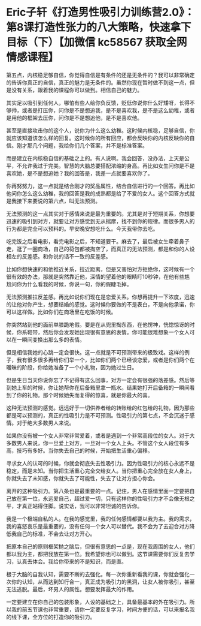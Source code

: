 # Eric子轩《打造男性吸引力训练营2.0》：第8课打造性张力的八大策略，快速拿下目标（下）【加微信 kc58567 获取全网情感课程】

第五点，内核稳足够自信，你觉得自信是有条件的还是无条件的？我可以非常确定的告诉你真正的自信，真正的魅力是无条件的。虽然你现在暂时做不到这一点，但是没有关系，跟着我的课程你可以做到。相信自己的魅力。

其实足以吸引到任何人，哪怕有些人给你负反馈，贬低你说你什么好矮呀，长得不够帅，或者是打压你，问你是不是想追我，是不是喜欢我，是不是这么幼稚，或者是用他的框架去压你，问你是不是想追他，是不是喜欢他。

甚至是直接攻击你的这个人，说你为什么这么幼稚。这时候内核稳，足够自信，你就应该知道该怎么样的回复。这时候你的所有回应，都会反映你的内核反映你的自信。刚才那几个问题，我给你们几个答案，并不是标准答案。

而是建立在内核稳自信的基础之上的。有人说啊。我会回答，没办法，上天是公平，不允许我过于完美。智慧的大脑总要搭配浓缩的身高。再比如女生问你是不是喜欢她，是不是想追她？我的回答是，我差一点就要喜欢你了。

你再努努力，这一点就是结合刚才的奖品属性，结合自信进行的一个回答。再比如他问你怎么这么幼稚，我的回答是我的成熟都是给了不爱的女人。这个回答方式就是我接下来要说的第六点，叫无法预测。

无法预测的这一点其实对于感情来说是最为重要的。尤其是对于短期关系，你想要迅速的吸引到对方，就要让对方感觉到无从揣摩，找不到你的规律。而很多男人的行为都是完全可以预料的。早安晚安想吃什么。今天我带你去吃。

吃完饭之后看电影，看完电影之后，不知道要干。麻去了，最后被女生牵着鼻子走，逛了一圈商场，自己的荷包都被掏空了，而真正的无法预测，都是和你的人设相左的反差感。和你说的话不一致的反差感。

比如你想快速的和他推近关系，拉近距离，但是又害怕对方拒绝你，这时候有一个很有效的办法，那就是突然靠近他，深情的望着他的眼睛盯10秒钟，在他有些尴尬问你为什么看我的时候，你说一句，你的假睫毛掉。

无法预测推拉反差感。再比如说你们现在是恋爱关系。你想再提升一下浓度，迅速的让他对你产生，想要结婚的感觉。这时候你要做的不是表白，不是向他承诺，你可以这样做。比如你们在商场里在吃饭的时候。

你突然站到他的面前单膝跪地假。要是在从兜里掏东西，在他愣神，恍惚惊讶的时候，你系鞋带，然后你会发现她出现很有意思的表情。你可能很难想象一个女人可以在一瞬间变换出那么多的表情。

但是相信我她的心跳一定会很快。这一点就是不可预测带来的极致戏。这样的例子，我有很多很多再给你们举一个，比如你们两个已经谈恋爱，或者是你们两个在暧昧的阶段，你给她准备了一个小礼物，因为她过生日。

但是生日当天你说你忘了不记得有这么回事，对方一定会有很强的落差感。然后等到她上车的时候，你让她帮你在后备箱里拿一瓶水。结果她打开后备箱的一瞬间看到了你的礼物。那个时候她失而复得的惊喜，就是你最大的喜。

这种无法预测的感觉。远远好于一切供养者给的转账给的红包给的礼物，因为那些都是可以预测的，真正的性吸引力是不可预测。性吸引力的第七点，不会沉迷于感情。对于绝大多数男人来说。

如果你没有被一个女人非常非常爱着，或者是遇到一个非常高段位的女人。对于大多数男人来说，你一旦爱上对方，一旦对一个女人上头。不管这个女人段位有多高，技巧有多好。当你失去自己的时候，开始把生活重心偏移。

寻求女人的认可的时候，你就会彻底失去性吸引力。因为性吸引力的核心永远不是稳定，而是未知。当你把生活重心完全交给女人。当你把重心完全放在女人身上，你就失去了未知感，你就失去了可能性，失去了让对方担心你会。

离开的这种吸引力。第八条也是最重要的一点。记住，男人在感情里面一定要把自己放在第一位，永远爱自己，超过爱一切，只有这样你的性吸引力才不会像无根之平，才真正站得住脚。说实话，我可以非常坦诚的告诉你。

我是一个极端自私的人。在我的感觉里，我的任何感情都要以我为主。我的需求，我的喜怒哀乐是最重要的，没有任何一个女人可以替代。我不会为了去迎合对方降低我自己的标准，不会去让对方开心。

把原本自己的原则框架抛之脑后，但很有意思的一点是，现在我周围的女人，他们都以我为主，都把我放在第一位。我希望你也可以做到。这节课需要你们反复去学习，认真去体会。我给你带来的不是知识，而是直。

根于大脑的自我认知，需要不断的去强化。每一次你重新看我的课，你就会强化一次你的认知，从而达到知行合一，真正成为吸引力的黑洞，让女人被你吸引，甚至无法逃脱。最后，坏男人的属性。想要发挥最大的作用。

一定要建立在你自己的包装形象，人设的基础之上，具备最基本的外在吸引力。所以我的前五节课也非常重要，请你一定要反复学习，时间方便的话，可以来报名我的线下课，全方位的打造你的吸引力。

